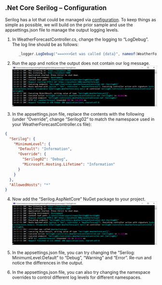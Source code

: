 

## .Net Core Serilog – Configuration

Serilog has a lot that could be managed via [configuration](https://github.com/serilog/serilog-settings-configuration). 
To keep things as simple as possible, we will build on the prior sample and use the appsettings.json file to manage the output logging levels. 

1. In WeatherForecastController.cs, change the logging to “LogDebug”. The log line should be as follows:
   ```C#
      _logger.LogDebug("===>>>Get was called {data}", nameof(WeatherForecast));
   ```
 
2. Run the app and notice the output does not contain our log message.
  ![Image alt text](Images/Console-Without-Debug.png?raw=true)

3. In the appsettings.json file, replace the contents with the following (under “Override”, change “Serilog02” to match the namespace used in your WeatherForecastController.cs file):
  ```JSON
  {
    "Serilog": {
      "MinimumLevel": {
        "Default": "Information",
        "Override": {
          "Serilog02": "Debug",
          "Microsoft.Hosting.Lifetime": "Information"
        }
      }
    },
    "AllowedHosts": "*"
  }
  ```
  
4. Now add the “Serilog.AspNetCore” NuGet package to your project.
  ![Image alt text](Images/Console-With-Debug.png?raw=true)

5.	In the appsettings.json file, you can try changing the “Serilog: MinimumLevel:Default” to “Debug”, “Warning” and “Error”. Re-run and notice the differences in the output. 

6.	In the appsettings.json file, you can also try changing the namespace overrides to control different log levels for different namespaces.
